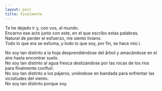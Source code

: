 ```yaml
---
layout: post
title: Finalmente
---
```


Te he dejado ir y, con vos, al mundo.\
Encarno ese acto junto con este, en el que escribo estas palabras.\
Natural de perder el esfuerzo, me siento liviano.\
Todo lo que era se esfuma, y todo lo que soy, por fin, se hace mío.\

No soy tan distinto a la hoja desprendiéndose del årbol y amacándose en el aire hasta encontrar suelo.\
No soy tan distinto al agua fresca deslizándose por las rocas de los ríos para finalmente confluir.\
No soy tan distinto a los pájaros, uniéndose en bandada para enfrentar las vicisitudes del viento.\
No soy tan distinto porque soy.
